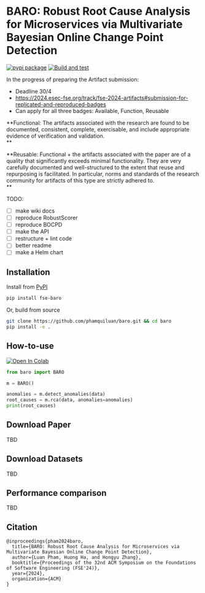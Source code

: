 # BARO: Robust Root Cause Analysis for Microservices via Multivariate Bayesian Online Change Point Detection

[![pypi package](https://img.shields.io/pypi/v/fse-baro.svg)](https://pypi.org/project/fse-baro)
[![Build and test](https://github.com/phamquiluan/baro/actions/workflows/python-package.yml/badge.svg)](https://github.com/phamquiluan/baro/actions/workflows/python-package.yml)


In the progress of preparing the Artifact submission:
- Deadline 30/4
- https://2024.esec-fse.org/track/fse-2024-artifacts#submission-for-replicated-and-reproduced-badges
- Can apply for all three badges: Available, Function, Reusable

**Functional: The artifacts associated with the research are found to be documented, consistent, complete, exercisable, and include appropriate evidence of verification and validation.	
**

**Reusable: Functional + the artifacts associated with the paper are of a quality that significantly exceeds minimal functionality. They are very carefully documented and well-structured to the extent that reuse and repurposing is facilitated. In particular, norms and standards of the research community for artifacts of this type are strictly adhered to.	
**

TODO:

- [ ] make wiki docs
- [ ] reproduce RobustScorer
- [ ] reproduce BOCPD
- [ ] make the API
- [ ] restructure + lint code
- [ ] better readme
- [ ] make a Helm chart

## Installation

Install from [PyPI](https://pypi.org/project/fse-baro)

```bash
pip install fse-baro
```

Or, build from source

```bash
git clone https://github.com/phamquiluan/baro.git && cd baro
pip install -e .
```

## How-to-use

[![Open In Colab](https://colab.research.google.com/assets/colab-badge.svg)](https://colab.research.google.com/drive/1znckFNPny9zU0Rlc9_Q99E6h3hsJq764?usp=sharing)


```python
from baro import BARO

m = BARO()

anomalies = m.detect_anomalies(data)
root_causes = m.rca(data, anomalies=anomalies)
print(root_causes)
```

## Download Paper

TBD

## Download Datasets

TBD 

## Performance comparison

TBD 

## Citation

```
@inproceedings{pham2024baro,
  title={BARO: Robust Root Cause Analysis for Microservices via Multivariate Bayesian Online Change Point Detection},
  author={Luan Pham, Huong Ha, and Hongyu Zhang},
  booktitle={Proceedings of the 32nd ACM Symposium on the Foundations of Software Engineering (FSE'24)},
  year={2024},
  organization={ACM}
}
```
